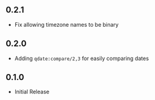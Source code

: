 ## 0.2.1

* Fix allowing timezone names to be binary

## 0.2.0

* Adding `qdate:compare/2,3` for easily comparing dates

## 0.1.0

* Initial Release
